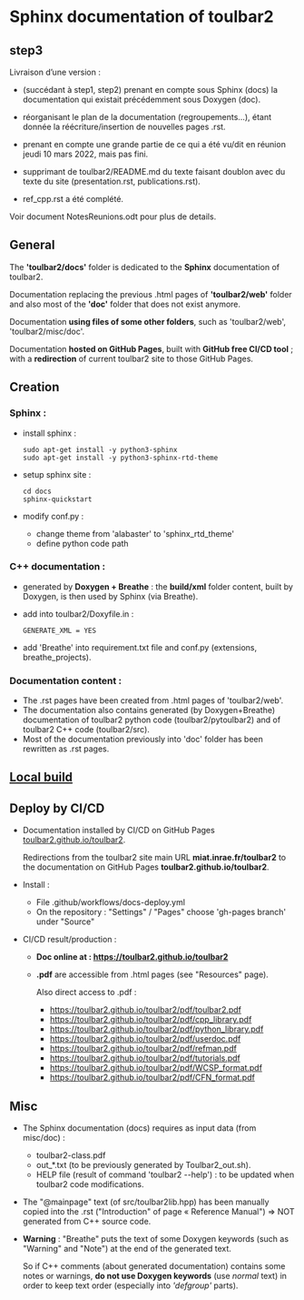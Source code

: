 # Sphinx documentation of toulbar2

## step3

Livraison d’une version :

- (succédant à step1, step2) prenant en compte sous Sphinx (docs) la documentation qui existait précédemment sous Doxygen (doc).
- réorganisant le plan de la documentation (regroupements…), étant donnée la réécriture/insertion de nouvelles pages .rst.
- prenant en compte une grande partie de ce qui a été vu/dit en réunion jeudi 10 mars 2022, mais pas fini.

- supprimant de toulbar2/README.md du texte faisant doublon avec du texte du site (presentation.rst, publications.rst).
- ref_cpp.rst a été complété.

Voir document NotesReunions.odt pour plus de details.


## General

The **'toulbar2/docs'** folder is dedicated to the **Sphinx** documentation of toulbar2.

Documentation replacing the previous .html pages of **'toulbar2/web'** folder and also most of the **'doc'** folder that does not exist anymore.

Documentation **using files of some other folders**, such as 'toulbar2/web', 'toulbar2/misc/doc'.

Documentation **hosted on GitHub Pages**, built with **GitHub free CI/CD tool** ; with a **redirection** of current toulbar2 site to those GitHub Pages.

## Creation

### Sphinx :

  - install sphinx :

        sudo apt-get install -y python3-sphinx
        sudo apt-get install -y python3-sphinx-rtd-theme

  - setup sphinx site  :

        cd docs
        sphinx-quickstart

  - modify conf.py :

    - change theme from 'alabaster' to 'sphinx_rtd_theme'
    - define python code path

### C++ documentation :

  - generated by **Doxygen + Breathe** : the **build/xml** folder content,
    built by Doxygen, is then used by Sphinx (via Breathe).  

  - add into toulbar2/Doxyfile.in :

        GENERATE_XML = YES

  - add 'Breathe' into requirement.txt file and conf.py
    (extensions, breathe_projects).

### Documentation content :

  - The .rst pages have been created from .html pages of 'toulbar2/web'.
  - The documentation also contains generated (by Doxygen+Breathe) 
    documentation of toulbar2 python code (toulbar2/pytoulbar2) and
    of toulbar2 C++ code (toulbar2/src).
  - Most of the documentation previously into 'doc' folder has been rewritten
    as .rst pages.

## [Local build](README/local_build.md)

## Deploy by CI/CD

- Documentation installed by CI/CD on GitHub Pages
  [toulbar2.github.io/toulbar2](toulbar2.github.io/toulbar2).

  Redirections from the toulbar2 site main URL
  **miat.inrae.fr/toulbar2** to the documentation on GitHub Pages
  **toulbar2.github.io/toulbar2**.

- Install :

  - File .github/workflows/docs-deploy.yml
  - On the repository :
    "Settings" / "Pages" choose 'gh-pages branch' under "Source"

- CI/CD result/production :

  - **Doc online at : https://toulbar2.github.io/toulbar2**

  - **.pdf** are accessible from .html pages (see "Resources" page).

    Also direct access to .pdf :

    - https://toulbar2.github.io/toulbar2/pdf/toulbar2.pdf 
    - https://toulbar2.github.io/toulbar2/pdf/cpp_library.pdf  
    - https://toulbar2.github.io/toulbar2/pdf/python_library.pdf  
    - https://toulbar2.github.io/toulbar2/pdf/userdoc.pdf  
    - https://toulbar2.github.io/toulbar2/pdf/refman.pdf  
    - https://toulbar2.github.io/toulbar2/pdf/tutorials.pdf  
    - https://toulbar2.github.io/toulbar2/pdf/WCSP_format.pdf  
    - https://toulbar2.github.io/toulbar2/pdf/CFN_format.pdf  

## Misc

- The Sphinx documentation (docs) requires as input data (from misc/doc) :

  - toulbar2-class.pdf 
  - out_*.txt (to be previously generated by Toulbar2_out.sh).
  - HELP file (result of command 'toulbar2 --help') : to be updated when
    toulbar2 code modifications.

- The "@mainpage" text (of src/toulbar2lib.hpp) has been manually copied into
  the .rst ("Introduction" of page « Reference Manual") => NOT generated from
  C++ source code.

- **Warning** : "Breathe" puts the text of some Doxygen keywords
  (such as "Warning" and "Note") at the end of the generated text.

  So if C++ comments (about generated documentation) contains some 
  notes or warnings, **do not use Doxygen keywords** (use *normal* text)
  in order to keep text order (especially into *'defgroup'* parts).

